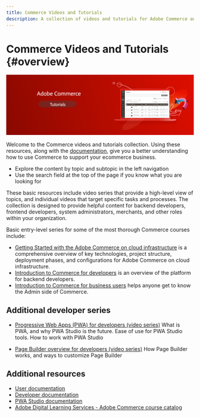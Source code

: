 ```yaml
---
title: Commerce Videos and Tutorials
description: A collection of videos and tutorials for Adobe Commerce and Magento Open Source
---
```


# Commerce Videos and Tutorials {#overview}

![](./assets/banner.png)

Welcome to the Commerce videos and tutorials collection. Using these resources, along with the [documentation](https://experienceleague.adobe.com/docs/commerce.html), give you a better understanding how to use Commerce to support your ecommerce business. 

- Explore the content by topic and subtopic in the left navigation
- Use the search field at the top of the page if you know what you are looking for

These basic resources include video series that provide a high-level view of topics, and individual videos that target specific tasks and processes. The collection is designed to provide helpful content for backend developers, frontend developers, system administrators, merchants, and other roles within your organization.

Basic entry-level series for some of the most thorough Commerce courses include:

- [Getting Started with the Adobe Commerce on cloud infrastructure](./cloud/intro-1.md) is a comprehensive overview of key technologies, project structure, deployment phases, and configurations for Adobe Commerce on cloud infrastructure.
- [Introduction to Commerce for developers](./developer/intro-backend-1-1.md) is an overview of the platform for backend developers.
- [Introduction to Commerce for business users](./merchant/introduction/1-1-menus.md) helps anyone get to know the Admin side of Commerce.

## Additional developer series

- [Progressive Web Apps (PWA) for developers (video series)](./pwa/introduction/1-overview.md) What is PWA, and why PWA Studio is the future​. Ease of use for PWA Studio tools. How to work with PWA Studio

- [Page Builder overview for developers (video series)](./developer/page-builder/1-intro-case-studies.md) How Page Builder works, and ways to customize Page Builder

<!---
- **[Security planning for Commerce (video series)](./security/summit-security/1-summit-security.md)**
    <br>
    *How the e-commerce threat landscape is changing. The importance of security for the customer running an e-commerce application and specific processes and practices for securing Magento*
--->

## Additional resources

- [User documentation](https://docs.magento.com/)
- [Developer documentation](https://devdocs.magento.com/)
- [PWA Studio documentation](https://magento.github.io/pwa-studio/)
- [Adobe Digital Learning Services - Adobe Commerce course catalog](https://learning.adobe.com/catalog.html?solution=Adobe%20Commerce)
